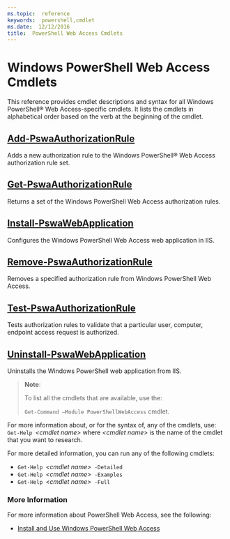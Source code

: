 ```yaml
---
ms.topic:  reference
keywords:  powershell,cmdlet
ms.date:  12/12/2016
title:  PowerShell Web Access Cmdlets
---
```


# Windows PowerShell Web Access Cmdlets

This reference provides cmdlet descriptions and syntax for all Windows
PowerShell® Web Access-specific cmdlets. It lists the cmdlets in
alphabetical order based on the verb at the beginning of the cmdlet.

## [Add-PswaAuthorizationRule](add-pswaauthorizationrule.md)

Adds a new authorization rule to the Windows PowerShell® Web Access authorization rule set.

## [Get-PswaAuthorizationRule](get-pswaauthorizationrule.md)

Returns a set of the Windows PowerShell Web Access authorization rules.

## [Install-PswaWebApplication](install-pswawebapplication.md)

Configures the Windows PowerShell Web Access web application in IIS.

## [Remove-PswaAuthorizationRule](remove-pswaauthorizationrule.md)

Removes a specified authorization rule from Windows PowerShell Web Access.

## [Test-PswaAuthorizationRule](test-pswaauthorizationrule.md)

Tests authorization rules to validate that a particular user,
computer, endpoint access request is authorized.

## [Uninstall-PswaWebApplication](uninstall-pswawebapplication.md)

Uninstalls the Windows PowerShell web application from IIS.

>**Note**:
>
>To list all the cmdlets that are available, use the:
>
> `Get-Command –Module PowerShellWebAccess` cmdlet.

For more information about, or for the syntax of,
any of the cmdlets, use:
`Get-Help `*&lt;cmdlet name&gt;*
where *&lt;cmdlet name&gt;*
 is the name of the cmdlet that you want to research.

For more detailed information,
you can run any of the following cmdlets:

- `Get-Help `*&lt;cmdlet name&gt;*` -Detailed`
- `Get-Help `*&lt;cmdlet name&gt;*` -Examples`
- `Get-Help `*&lt;cmdlet name&gt;*` -Full`

### More Information

For more information about PowerShell Web Access, see the following:

- [Install and Use Windows PowerShell Web Access](../install-and-use-windows-powershell-web-access.md)